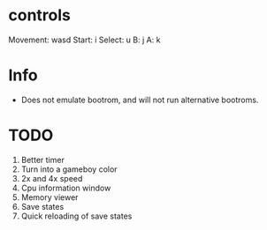 # controls

Movement: wasd
Start: i
Select: u
B: j
A: k

# Info

- Does not emulate bootrom, and will not run alternative bootroms.

# TODO

1. Better timer
2. Turn into a gameboy color
3. 2x and 4x speed
4. Cpu information window
5. Memory viewer
6. Save states
7. Quick reloading of save states
